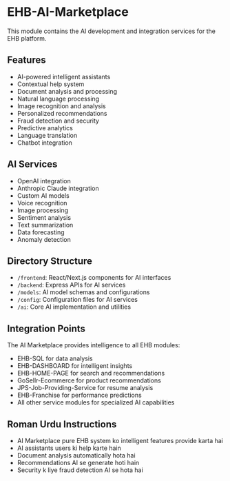 # EHB-AI-Marketplace

This module contains the AI development and integration services for the EHB platform.

## Features

- AI-powered intelligent assistants
- Contextual help system
- Document analysis and processing
- Natural language processing
- Image recognition and analysis
- Personalized recommendations
- Fraud detection and security
- Predictive analytics
- Language translation
- Chatbot integration

## AI Services

- OpenAI integration
- Anthropic Claude integration
- Custom AI models
- Voice recognition
- Image processing
- Sentiment analysis
- Text summarization
- Data forecasting
- Anomaly detection

## Directory Structure

- `/frontend`: React/Next.js components for AI interfaces
- `/backend`: Express APIs for AI services
- `/models`: AI model schemas and configurations
- `/config`: Configuration files for AI services
- `/ai`: Core AI implementation and utilities

## Integration Points

The AI Marketplace provides intelligence to all EHB modules:

- EHB-SQL for data analysis
- EHB-DASHBOARD for intelligent insights
- EHB-HOME-PAGE for search and recommendations
- GoSellr-Ecommerce for product recommendations
- JPS-Job-Providing-Service for resume analysis
- EHB-Franchise for performance predictions
- All other service modules for specialized AI capabilities

## Roman Urdu Instructions

- AI Marketplace pure EHB system ko intelligent features provide karta hai
- AI assistants users ki help karte hain
- Document analysis automatically hota hai
- Recommendations AI se generate hoti hain
- Security k liye fraud detection AI se hota hai